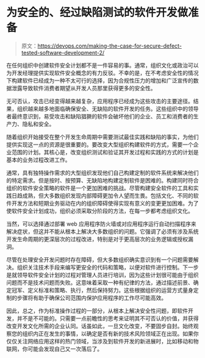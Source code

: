 # 为安全的、经过缺陷测试的软件开发做准备

> 原文：<https://devops.com/making-the-case-for-secure-defect-tested-software-development-2/>

在任何组织中创建软件安全计划都不是一件容易的事。通常，组织文化或政治可以为开发经理提供实现软件安全概念的有力反驳。不幸的是，在不考虑安全性的情况下构建软件已经成为一种不太可行的选择，因为合规性压力的增加和广泛宣传的数据泄露导致软件消费者期望从开发人员那里获得更多的安全性。

无可否认，攻击已经变得越来越复杂，应用程序已经成为这些攻击的主要途径。结果，组织越来越多地面临确保安全、无缺陷的软件开发的任务。这些组织中的领导者最终意识到，易受攻击和缺陷猖獗的软件会破坏他们的企业、员工和消费者的生产力、隐私和安全。

随着组织开始接受在整个开发生命周期中需要测试最佳实践和缺陷的事实，为他们提供实现这一点的资源是很重要的。要改变大型组织构建软件的方式，需要一个企业范围的计划。其核心是，改变组织测试和验证其开发过程和实践的方式的计划是基本的业务过程改进工作。

通常，具有独特操作需求的大型组织发现他们自己构建定制的软件系统来解决他们的特定需求。但是按时、按预算、无缺陷地构建定制软件是困难的。构建同时符合组织的软件安全策略的软件是一个更加困难的挑战。尽管构建安全软件的工具和实践日趋成熟，但大多数组织发现内部障碍更加令人望而生畏。包括文化、不同的软件开发方法和短期业务驱动在内的组织障碍使得实现有意义的变更更加困难。为了使软件安全计划成功，组织必须采取分阶段的方法，在每一步都考虑组织文化。

当然，可以选择通过部署 web 应用程序防火墙或对应用程序运行自动扫描程序来解决症状，但这并不能从根本上解决大多数组织的问题。它强调了必须有涉及系统开发生命周期的更深层次的过程改进，特别是对于更高层次的业务逻辑或授权漏洞。

尽管在处理安全开发问题时存在障碍，但大多数组织确实意识到有一个问题需要解决。组织关注技术手段来编写更安全的代码和策略，以便对软件进行控制。下一步是就领导软件安全计划的过程对管理人员进行培训，因为这些计划很可能由于组织问题而不是技术问题而失败。这意味着采取一种有纪律的方法，通过描述前景、确定冠军、定义标准和策略、执行，然后保持努力。这些根据组织的运营方式量身定制的步骤将有助于确保公司范围内保护应用程序的工作尽可能高效。

因此，总之，作为标准操作过程的一部分，从根本上解决安全性问题，即软件开发，并不是不可能的。只需要一点前瞻性的思考来证明其不可否认的价值，并获得改变开发文化所需的企业认同。话虽如此，一旦文化改变，不要固步自封。始终观察您的组织内正在发生的事情，以确定是否有新的技术风险领域正在出现。如果你仅仅关注网络应用这样的热门领域，当涉及到软件开发的新进展时，比如移动和物联网，你可能会发现自己又一次落后了。